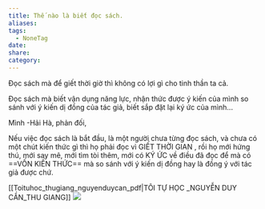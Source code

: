 ```yaml
---
title: Thế nào là biết đọc sách.
aliases: 
tags:
  - NoneTag
date: 
share: 
category:
---
```


Đọc sách mà để giết thời giờ thì không có lợi gì cho tinh thần ta cả.

Đọc sách mà biết vận dụng năng lực, nhận thức được ý kiến của mình so sánh với ý kiến dị đồng của tác giả, biết sắp đặt lại ký ức của mình...

Mình -Hải Hà, phản đối, 

Nếu việc đọc sách là bắt đầu, là một người chưa từng đọc sách, và chưa có một chút kiến thức gì thì họ phải đọc vì GIẾT THỜI GIAN , rồi họ mới hứng thú, mới say mê, mới tìm tòi thêm, mới có KÝ ỨC về điều đã đọc để mà có ==VỐN KIẾN THỨC== mà so sánh với ý kiến dị đồng hay là đồng ý với tác giả được chứ.


[[Toituhoc_thugiang_nguyenduycan_pdf|TÔI TỰ HỌC _NGUYỄN DUY CẦN_THU GIANG]]
![](https://i.imgur.com/P9XiSn6.png)
